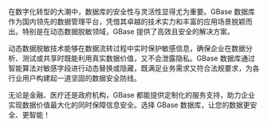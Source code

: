 在数字化转型的大潮中，数据库的安全性与灵活性显得尤为重要。GBase 数据库作为国内领先的数据管理平台，凭借其卓越的技术实力和丰富的应用场景脱颖而出。特别是在动态数据脱敏领域，GBase 提供了高效且安全的解决方案。

动态数据脱敏技术能够在数据流转过程中实时保护敏感信息，确保企业在数据分析、测试或共享时既能利用真实数据价值，又不会泄露隐私。GBase 数据库通过智能算法对敏感字段进行动态替换或隐藏，既满足业务需求又符合法规要求，为各行业用户构建起一道坚固的数据安全防线。

无论是金融、医疗还是政府机构，GBase 都能提供定制化的服务支持，助力企业实现数据价值最大化的同时保障信息安全。选择 GBase 数据库，让您的数据更安全、更智能！